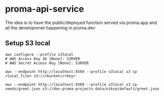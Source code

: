 # proma-api-service

The idea is to have the public/deployed function served via proma.app and all the
developmnet happening in proma.dev

## Setup S3 local

```
aws configure --profile s3local
# AWS Access Key ID [None]: S3RVER
# AWS Secret Access Key [None]: S3RVER
```

```
aws --endpoint http://localhost:4569 --profile s3local s3 cp <local_file> s3://<bucket>/<key>
```

```
aws --endpoint http://localhost:4569 --profile s3local s3 cp seeds/greet.json s3://dev-proma-projects-data/nikso/default/greet.json
```
